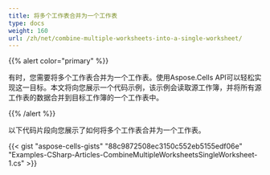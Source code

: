 ```yaml
---
title: 将多个工作表合并为一个工作表
type: docs
weight: 160
url: /zh/net/combine-multiple-worksheets-into-a-single-worksheet/
---
```


{{% alert color="primary" %}} 

有时，您需要将多个工作表合并为一个工作表。使用Aspose.Cells API可以轻松实现这一目标。本文将向您展示一个代码示例，该示例会读取源工作簿，并将所有源工作表的数据合并到目标工作簿的一个工作表中。

{{% /alert %}} 

以下代码片段向您展示了如何将多个工作表合并为一个工作表。



{{< gist "aspose-cells-gists" "88c9872508ec3150c552eb5155edf06e" "Examples-CSharp-Articles-CombineMultipleWorksheetsSingleWorksheet-1.cs" >}}
